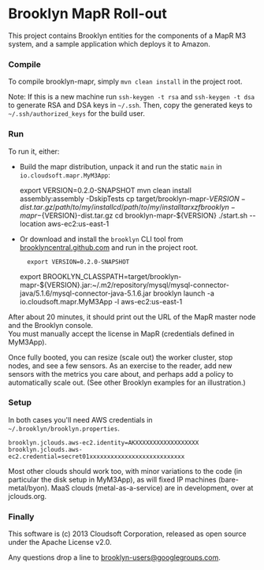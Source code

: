
# Brooklyn MapR Roll-out

This project contains Brooklyn entities for the components of a MapR M3 system,
and a sample application which deploys it to Amazon.


### Compile

To compile brooklyn-mapr, simply `mvn clean install` in the project root.

Note: If this is a new machine run `ssh-keygen -t rsa` and `ssh-keygen -t dsa` to generate RSA and DSA keys in `~/.ssh`.
Then, copy the generated keys to `~/.ssh/authorized_keys` for the build user.

### Run

To run it, either:

* Build the mapr distribution, unpack it and run the static `main` in `io.cloudsoft.mapr.MyM3App`:

	export VERSION=0.2.0-SNAPSHOT
	mvn clean install assembly:assembly -DskipTests
	cp target/brooklyn-mapr-${VERSION}-dist.tar.gz /path/to/my/install
	cd /path/to/my/install
	tar xzf brooklyn-mapr-${VERSION}-dist.tar.gz
	cd brooklyn-mapr-${VERSION}
	./start.sh --location aws-ec2:us-east-1

* Or download and install the `brooklyn` CLI tool from [brooklyncentral.github.com](http://brooklyncentral.github.com/) and run in the project root.

        export VERSION=0.2.0-SNAPSHOT
	export BROOKLYN_CLASSPATH=target/brooklyn-mapr-${VERSION}.jar:~/.m2/repository/mysql/mysql-connector-java/5.1.6/mysql-connector-java-5.1.6.jar
	brooklyn launch -a io.cloudsoft.mapr.MyM3App -l aws-ec2:us-east-1


After about 20 minutes, it should print out the URL of the MapR master node and the Brooklyn console.  
You must manually accept the license in MapR (credentials defined in MyM3App).

Once fully booted, you can resize (scale out) the worker cluster, stop nodes, and see a few sensors.
As an exercise to the reader, add new sensors with the metrics you care about, and perhaps add a
policy to automatically scale out.  (See other Brooklyn examples for an illustration.)


### Setup

In both cases you'll need AWS credentials in `~/.brooklyn/brooklyn.properties`.

	brooklyn.jclouds.aws-ec2.identity=AKXXXXXXXXXXXXXXXXXX
	brooklyn.jclouds.aws-ec2.credential=secret01xxxxxxxxxxxxxxxxxxxxxxxxxxx

Most other clouds should work too, with minor variations to the code (in particular the disk setup in MyM3App),
as will fixed IP machines (bare-metal/byon).  MaaS clouds (metal-as-a-service) are in development, over at jclouds.org.


### Finally

This software is (c) 2013 Cloudsoft Corporation, released as open source under the Apache License v2.0.

Any questions drop a line to [brooklyn-users@googlegroups.com](http://groups.google.com/group/brooklyn-users‎).
